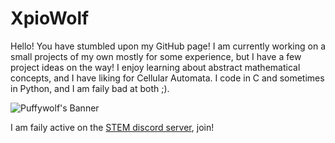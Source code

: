 # XpioWolf

Hello! You have stumbled upon my GitHub page! I am currently working on a small projects of my own mostly for some experience, but I have a few project ideas on the way! I enjoy learning about abstract mathematical concepts, and I have liking for Cellular Automata. I code in C and sometimes in Python, and I am faily bad at both ;). 

![Puffywolf's Banner](https://apibeta.stem.help/v1/service/profile-banner/916283225347866645)

I am faily active on the [STEM discord server](https://discord.gg/stem), join!
